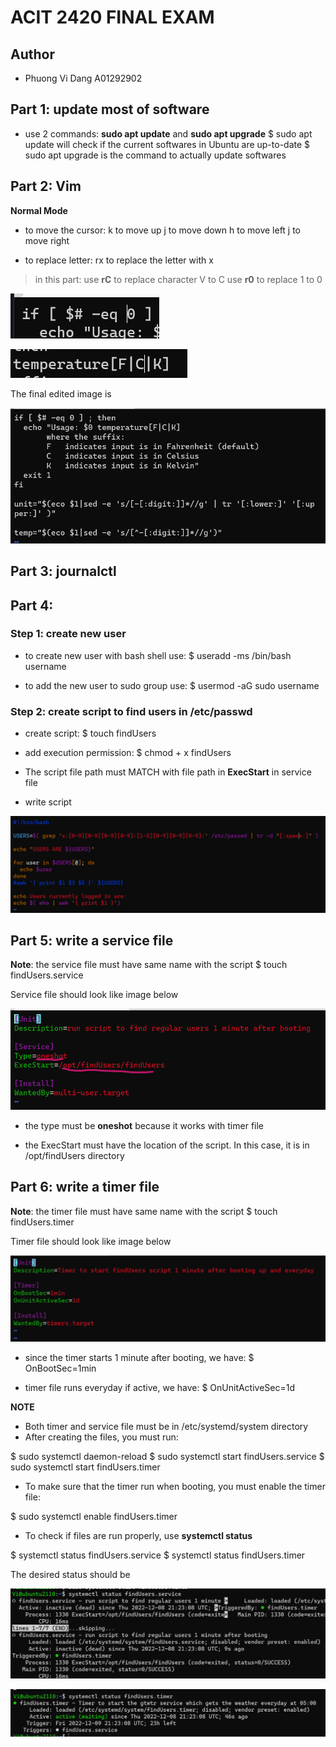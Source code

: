 # ACIT 2420 FINAL EXAM
## Author
* Phuong Vi Dang A01292902

## Part 1: update most of software
* use 2 commands: **sudo apt update** and **sudo apt upgrade**
$ sudo apt update will check if the current softwares in Ubuntu are up-to-date
$ sudo apt upgrade is the command to actually update softwares

## Part 2: Vim
**Normal Mode**
* to move the cursor: 
    k to move up
    j to move down
    h to move left
    j to move right

* to replace letter:
    rx to replace the letter with x

> in this part:
> use **rC** to replace character V to C
> use **r0** to replace 1 to 0

![image replace 1 to 0](/images/vim-replace-0.png)

![image replace V to C](/images/vim-replace-C.png)

The final edited image is

![image of edited file](/images/vim-file-edited.png)


## Part 3: journalctl

## Part 4: 

### Step 1: create new user
* to create new user with bash shell use: 
$ useradd -ms /bin/bash username

* to add the new user to sudo group use:
$ usermod -aG sudo username

### Step 2: create script to find users in /etc/passwd

* create script:
$ touch findUsers

* add execution permission:
$ chmod + x findUsers

* The script file path must MATCH with file path in **ExecStart** in service file

* write script

![image of script](/images/script.png)

## Part 5: write a service file

**Note**: the service file must have same name with the script
$ touch findUsers.service

Service file should look like image below

![image of service file](/images/service-file.png)

* the type must be **oneshot** because it works with timer file

* the ExecStart must have the location of the script. In this case, it is in /opt/findUsers directory

## Part 6: write a timer file

**Note**: the timer file must have same name with the script
$ touch findUsers.timer

Timer file should look like image below

![image of timer file](/images/timer-file.png)

* since the timer starts 1 minute after booting, we have:
$ OnBootSec=1min

* timer file runs everyday if active, we have:
$ OnUnitActiveSec=1d


**NOTE**
* Both timer and service file must be in /etc/systemd/system directory
* After creating the files, you must run:

$ sudo systemctl daemon-reload
$ sudo systemctl start findUsers.service
$ sudo systemctl start findUsers.timer

* To make sure that the timer run when booting, you must enable the timer file:

$ sudo systemctl enable findUsers.timer

* To check if files are run properly, use **systemctl status**

$ systemctl status findUsers.service
$ systemctl status findUsers.timer

The desired status should be

![image of service file status](/images/service-file-status.png)

![image of timer file status](/images/timer-file-status.png)

